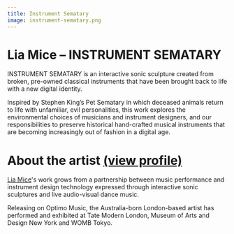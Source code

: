 ```yaml
---
title: Instrument Sematary
image: instrument-sematary.png
---
```

# Lia Mice – INSTRUMENT SEMATARY

INSTRUMENT SEMATARY is an interactive sonic sculpture created from broken, pre-owned classical instruments that have been brought back to life with a new digital identity.

Inspired by Stephen King’s Pet Sematary in which deceased animals return to life with unfamiliar, evil personalities, this work explores the environmental choices of musicians and instrument designers, and our responsibilities to preserve historical hand-crafted musical instruments that are becoming increasingly out of fashion in a digital age.

# About the artist [(view profile)](/students/lia-mice/)

[Lia Mice](/students/lia-mice/)'s work grows from a partnership between music performance and instrument design technology expressed through interactive sonic sculptures and live audio-visual dance music.

Releasing on Optimo Music, the Australia-born London-based artist has performed and exhibited at Tate Modern London, Museum of Arts and Design New York and WOMB Tokyo.